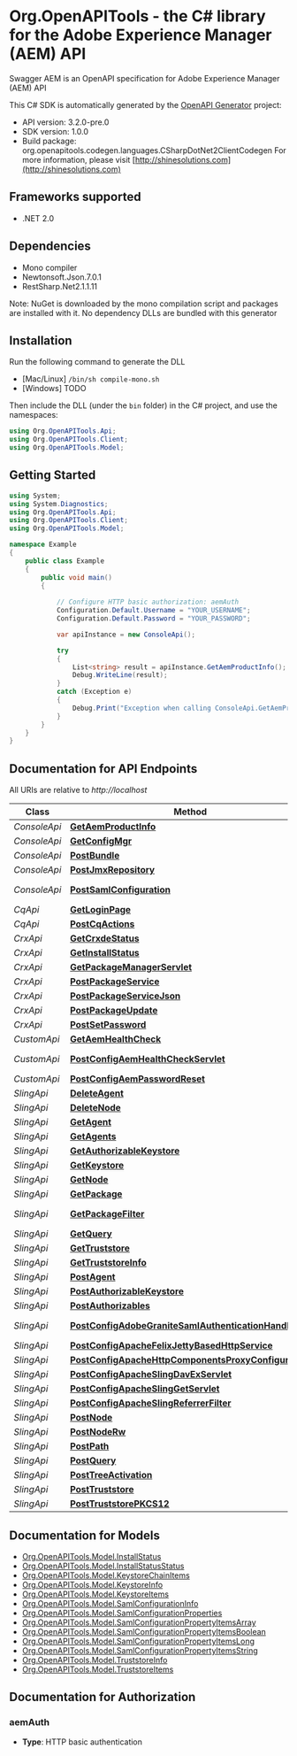 # Org.OpenAPITools - the C# library for the Adobe Experience Manager (AEM) API

Swagger AEM is an OpenAPI specification for Adobe Experience Manager (AEM) API

This C# SDK is automatically generated by the [OpenAPI Generator](https://openapi-generator.tech) project:

- API version: 3.2.0-pre.0
- SDK version: 1.0.0
- Build package: org.openapitools.codegen.languages.CSharpDotNet2ClientCodegen
    For more information, please visit [http://shinesolutions.com](http://shinesolutions.com)

<a name="frameworks-supported"></a>
## Frameworks supported
- .NET 2.0

<a name="dependencies"></a>
## Dependencies
- Mono compiler
- Newtonsoft.Json.7.0.1
- RestSharp.Net2.1.1.11

Note: NuGet is downloaded by the mono compilation script and packages are installed with it. No dependency DLLs are bundled with this generator

<a name="installation"></a>
## Installation
Run the following command to generate the DLL
- [Mac/Linux] `/bin/sh compile-mono.sh`
- [Windows] TODO

Then include the DLL (under the `bin` folder) in the C# project, and use the namespaces:
```csharp
using Org.OpenAPITools.Api;
using Org.OpenAPITools.Client;
using Org.OpenAPITools.Model;
```
<a name="getting-started"></a>
## Getting Started

```csharp
using System;
using System.Diagnostics;
using Org.OpenAPITools.Api;
using Org.OpenAPITools.Client;
using Org.OpenAPITools.Model;

namespace Example
{
    public class Example
    {
        public void main()
        {
            
            // Configure HTTP basic authorization: aemAuth
            Configuration.Default.Username = "YOUR_USERNAME";
            Configuration.Default.Password = "YOUR_PASSWORD";

            var apiInstance = new ConsoleApi();

            try
            {
                List<string> result = apiInstance.GetAemProductInfo();
                Debug.WriteLine(result);
            }
            catch (Exception e)
            {
                Debug.Print("Exception when calling ConsoleApi.GetAemProductInfo: " + e.Message );
            }
        }
    }
}
```

<a name="documentation-for-api-endpoints"></a>
## Documentation for API Endpoints

All URIs are relative to *http://localhost*

Class | Method | HTTP request | Description
------------ | ------------- | ------------- | -------------
*ConsoleApi* | [**GetAemProductInfo**](docs/ConsoleApi.md#getaemproductinfo) | **GET** /system/console/status-productinfo.json | 
*ConsoleApi* | [**GetConfigMgr**](docs/ConsoleApi.md#getconfigmgr) | **GET** /system/console/configMgr | 
*ConsoleApi* | [**PostBundle**](docs/ConsoleApi.md#postbundle) | **POST** /system/console/bundles/{name} | 
*ConsoleApi* | [**PostJmxRepository**](docs/ConsoleApi.md#postjmxrepository) | **POST** /system/console/jmx/com.adobe.granite:type&#x3D;Repository/op/{action} | 
*ConsoleApi* | [**PostSamlConfiguration**](docs/ConsoleApi.md#postsamlconfiguration) | **POST** /system/console/configMgr/com.adobe.granite.auth.saml.SamlAuthenticationHandler | 
*CqApi* | [**GetLoginPage**](docs/CqApi.md#getloginpage) | **GET** /libs/granite/core/content/login.html | 
*CqApi* | [**PostCqActions**](docs/CqApi.md#postcqactions) | **POST** /.cqactions.html | 
*CrxApi* | [**GetCrxdeStatus**](docs/CrxApi.md#getcrxdestatus) | **GET** /crx/server/crx.default/jcr:root/.1.json | 
*CrxApi* | [**GetInstallStatus**](docs/CrxApi.md#getinstallstatus) | **GET** /crx/packmgr/installstatus.jsp | 
*CrxApi* | [**GetPackageManagerServlet**](docs/CrxApi.md#getpackagemanagerservlet) | **GET** /crx/packmgr/service/script.html | 
*CrxApi* | [**PostPackageService**](docs/CrxApi.md#postpackageservice) | **POST** /crx/packmgr/service.jsp | 
*CrxApi* | [**PostPackageServiceJson**](docs/CrxApi.md#postpackageservicejson) | **POST** /crx/packmgr/service/.json/{path} | 
*CrxApi* | [**PostPackageUpdate**](docs/CrxApi.md#postpackageupdate) | **POST** /crx/packmgr/update.jsp | 
*CrxApi* | [**PostSetPassword**](docs/CrxApi.md#postsetpassword) | **POST** /crx/explorer/ui/setpassword.jsp | 
*CustomApi* | [**GetAemHealthCheck**](docs/CustomApi.md#getaemhealthcheck) | **GET** /system/health | 
*CustomApi* | [**PostConfigAemHealthCheckServlet**](docs/CustomApi.md#postconfigaemhealthcheckservlet) | **POST** /apps/system/config/com.shinesolutions.healthcheck.hc.impl.ActiveBundleHealthCheck | 
*CustomApi* | [**PostConfigAemPasswordReset**](docs/CustomApi.md#postconfigaempasswordreset) | **POST** /apps/system/config/com.shinesolutions.aem.passwordreset.Activator | 
*SlingApi* | [**DeleteAgent**](docs/SlingApi.md#deleteagent) | **DELETE** /etc/replication/agents.{runmode}/{name} | 
*SlingApi* | [**DeleteNode**](docs/SlingApi.md#deletenode) | **DELETE** /{path}/{name} | 
*SlingApi* | [**GetAgent**](docs/SlingApi.md#getagent) | **GET** /etc/replication/agents.{runmode}/{name} | 
*SlingApi* | [**GetAgents**](docs/SlingApi.md#getagents) | **GET** /etc/replication/agents.{runmode}.-1.json | 
*SlingApi* | [**GetAuthorizableKeystore**](docs/SlingApi.md#getauthorizablekeystore) | **GET** /{intermediatePath}/{authorizableId}.ks.json | 
*SlingApi* | [**GetKeystore**](docs/SlingApi.md#getkeystore) | **GET** /{intermediatePath}/{authorizableId}/keystore/store.p12 | 
*SlingApi* | [**GetNode**](docs/SlingApi.md#getnode) | **GET** /{path}/{name} | 
*SlingApi* | [**GetPackage**](docs/SlingApi.md#getpackage) | **GET** /etc/packages/{group}/{name}-{version}.zip | 
*SlingApi* | [**GetPackageFilter**](docs/SlingApi.md#getpackagefilter) | **GET** /etc/packages/{group}/{name}-{version}.zip/jcr:content/vlt:definition/filter.tidy.2.json | 
*SlingApi* | [**GetQuery**](docs/SlingApi.md#getquery) | **GET** /bin/querybuilder.json | 
*SlingApi* | [**GetTruststore**](docs/SlingApi.md#gettruststore) | **GET** /etc/truststore/truststore.p12 | 
*SlingApi* | [**GetTruststoreInfo**](docs/SlingApi.md#gettruststoreinfo) | **GET** /libs/granite/security/truststore.json | 
*SlingApi* | [**PostAgent**](docs/SlingApi.md#postagent) | **POST** /etc/replication/agents.{runmode}/{name} | 
*SlingApi* | [**PostAuthorizableKeystore**](docs/SlingApi.md#postauthorizablekeystore) | **POST** /{intermediatePath}/{authorizableId}.ks.html | 
*SlingApi* | [**PostAuthorizables**](docs/SlingApi.md#postauthorizables) | **POST** /libs/granite/security/post/authorizables | 
*SlingApi* | [**PostConfigAdobeGraniteSamlAuthenticationHandler**](docs/SlingApi.md#postconfigadobegranitesamlauthenticationhandler) | **POST** /apps/system/config/com.adobe.granite.auth.saml.SamlAuthenticationHandler.config | 
*SlingApi* | [**PostConfigApacheFelixJettyBasedHttpService**](docs/SlingApi.md#postconfigapachefelixjettybasedhttpservice) | **POST** /apps/system/config/org.apache.felix.http | 
*SlingApi* | [**PostConfigApacheHttpComponentsProxyConfiguration**](docs/SlingApi.md#postconfigapachehttpcomponentsproxyconfiguration) | **POST** /apps/system/config/org.apache.http.proxyconfigurator.config | 
*SlingApi* | [**PostConfigApacheSlingDavExServlet**](docs/SlingApi.md#postconfigapacheslingdavexservlet) | **POST** /apps/system/config/org.apache.sling.jcr.davex.impl.servlets.SlingDavExServlet | 
*SlingApi* | [**PostConfigApacheSlingGetServlet**](docs/SlingApi.md#postconfigapacheslinggetservlet) | **POST** /apps/system/config/org.apache.sling.servlets.get.DefaultGetServlet | 
*SlingApi* | [**PostConfigApacheSlingReferrerFilter**](docs/SlingApi.md#postconfigapacheslingreferrerfilter) | **POST** /apps/system/config/org.apache.sling.security.impl.ReferrerFilter | 
*SlingApi* | [**PostNode**](docs/SlingApi.md#postnode) | **POST** /{path}/{name} | 
*SlingApi* | [**PostNodeRw**](docs/SlingApi.md#postnoderw) | **POST** /{path}/{name}.rw.html | 
*SlingApi* | [**PostPath**](docs/SlingApi.md#postpath) | **POST** /{path}/ | 
*SlingApi* | [**PostQuery**](docs/SlingApi.md#postquery) | **POST** /bin/querybuilder.json | 
*SlingApi* | [**PostTreeActivation**](docs/SlingApi.md#posttreeactivation) | **POST** /etc/replication/treeactivation.html | 
*SlingApi* | [**PostTruststore**](docs/SlingApi.md#posttruststore) | **POST** /libs/granite/security/post/truststore | 
*SlingApi* | [**PostTruststorePKCS12**](docs/SlingApi.md#posttruststorepkcs12) | **POST** /etc/truststore | 


<a name="documentation-for-models"></a>
## Documentation for Models

 - [Org.OpenAPITools.Model.InstallStatus](docs/InstallStatus.md)
 - [Org.OpenAPITools.Model.InstallStatusStatus](docs/InstallStatusStatus.md)
 - [Org.OpenAPITools.Model.KeystoreChainItems](docs/KeystoreChainItems.md)
 - [Org.OpenAPITools.Model.KeystoreInfo](docs/KeystoreInfo.md)
 - [Org.OpenAPITools.Model.KeystoreItems](docs/KeystoreItems.md)
 - [Org.OpenAPITools.Model.SamlConfigurationInfo](docs/SamlConfigurationInfo.md)
 - [Org.OpenAPITools.Model.SamlConfigurationProperties](docs/SamlConfigurationProperties.md)
 - [Org.OpenAPITools.Model.SamlConfigurationPropertyItemsArray](docs/SamlConfigurationPropertyItemsArray.md)
 - [Org.OpenAPITools.Model.SamlConfigurationPropertyItemsBoolean](docs/SamlConfigurationPropertyItemsBoolean.md)
 - [Org.OpenAPITools.Model.SamlConfigurationPropertyItemsLong](docs/SamlConfigurationPropertyItemsLong.md)
 - [Org.OpenAPITools.Model.SamlConfigurationPropertyItemsString](docs/SamlConfigurationPropertyItemsString.md)
 - [Org.OpenAPITools.Model.TruststoreInfo](docs/TruststoreInfo.md)
 - [Org.OpenAPITools.Model.TruststoreItems](docs/TruststoreItems.md)


<a name="documentation-for-authorization"></a>
## Documentation for Authorization

<a name="aemAuth"></a>
### aemAuth

- **Type**: HTTP basic authentication

